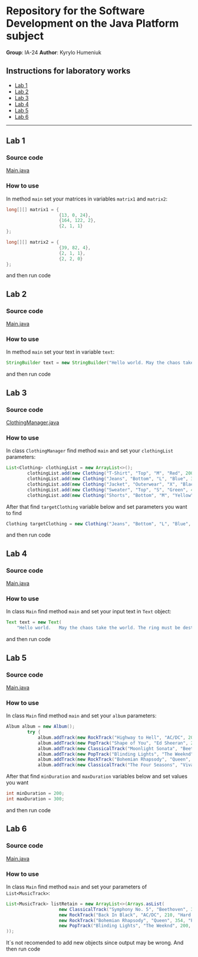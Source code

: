 # Repository for the Software Development on the Java Platform subject

**Group**: IA-24
**Author**: Kyrylo Humeniuk  


## Instructions for laboratory works

- [Lab 1](#lab-1)
- [Lab 2](#lab-2)
- [Lab 3](#lab-3)
- [Lab 4](#lab-4)
- [Lab 5](#lab-5)
- [Lab 6](#lab-6)

---

## Lab 1

### Source code
[Main.java](https://github.com/Kiryuchan1/JavaPlatform/blob/main/Lab1/src/Main.java)
### How to use
In method `main` set your matrices in variables `matrix1` and `matrix2`:

```java
long[][] matrix1 = {
                    {13, 0, 24},
                    {164, 122, 2},
                    {2, 1, 1}
};

long[][] matrix2 = {
                    {39, 82, 4},
                    {2, 1, 1},
                    {2, 2, 0}
};
```
and then run code

## Lab 2

### Source code
[Main.java](https://github.com/Kiryuchan1/JavaPlatform/blob/main/Lab2/src/Main.java)
### How to use
In method `main` set your text in variable `text`:

```java
StringBuilder text = new StringBuilder("Hello world. May the chaos take the world. The ring must be destroyed.");
```
and then run code

## Lab 3

### Source code
[СlothingManager.java](https://github.com/Kiryuchan1/JavaPlatform/blob/main/Lab3/src/ClothingManager.java)
### How to use
In class `ClothingManager` find method `main` and set your `clothingList` parameters:

```java
List<Clothing> clothingList = new ArrayList<>();
        clothingList.add(new Clothing("T-Shirt", "Top", "M", "Red", 200));
        clothingList.add(new Clothing("Jeans", "Bottom", "L", "Blue", 300));
        clothingList.add(new Clothing("Jacket", "Outerwear", "X", "Black", 500));
        clothingList.add(new Clothing("Sweater", "Top", "S", "Green", 400));
        clothingList.add(new Clothing("Shorts", "Bottom", "M", "Yellow", 350));
```
After that find `targetClothing` variable below and set parameters you want to find
```java
Clothing targetClothing = new Clothing("Jeans", "Bottom", "L", "Blue", 300);
```
and then run code  

## Lab 4

### Source code
[Main.java](https://github.com/Kiryuchan1/JavaPlatform/blob/main/Lab4/src/Main.java)
### How to use
In class `Main` find method `main` and set your input text in `Text` object:

```java
Text text = new Text(
    "Hello world.   May the chaos take the world. The ring must be destroyed.");

```
and then run code

## Lab 5

### Source code
[Main.java](https://github.com/Kiryuchan1/JavaPlatform/blob/main/Lab5/src/Main.java)
### How to use
In class `Main` find method `main` and set your `album` parameters:

```java
Album album = new Album();
        try {
            album.addTrack(new RockTrack("Highway to Hell", "AC/DC", 200, "Hard Rock"));
            album.addTrack(new PopTrack("Shape of You", "Ed Sheeran", 230, true));
            album.addTrack(new ClassicalTrack("Moonlight Sonata", "Beethoven", 360, "Beethoven"));
            album.addTrack(new PopTrack("Blinding Lights", "The Weeknd", 200, true));
            album.addTrack(new RockTrack("Bohemian Rhapsody", "Queen", 354, "Progressive Rock"));
            album.addTrack(new ClassicalTrack("The Four Seasons", "Vivaldi", 700, "Vivaldi"));
```
After that find `minDuration` and `maxDuration` variables below and set values you want
```java
int minDuration = 200;
int maxDuration = 300;
```
and then run code  

## Lab 6

### Source code
[Main.java](https://github.com/Kiryuchan1/JavaPlatform/blob/main/Lab6/src/Main.java)
### How to use
In class `Main` find method `main` and set your parameters of `List<MusicTrack>`:

```java
List<MusicTrack> listRetain = new ArrayList<>(Arrays.asList(
                    new ClassicalTrack("Symphony No. 5", "Beethoven", 300, "Beethoven"),
                    new RockTrack("Back In Black", "AC/DC", 210, "Hard Rock"),
                    new RockTrack("Bohemian Rhapsody", "Queen", 354, "Progressive Rock"),
                    new PopTrack("Blinding Lights", "The Weeknd", 200, true)
));
```
It`s not recomended to add new objects since output may be wrong. 
And then run code  
